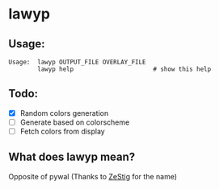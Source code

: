# lawyp

## Usage:
```
Usage:	lawyp OUTPUT_FILE OVERLAY_FILE
        lawyp help                      # show this help
```

## Todo:
- [x] Random colors generation
- [ ] Generate based on colorscheme
- [ ] Fetch colors from display

## What does lawyp mean?
Opposite of pywal (Thanks to [ZeStig](https://github.com/zstg) for the name)
